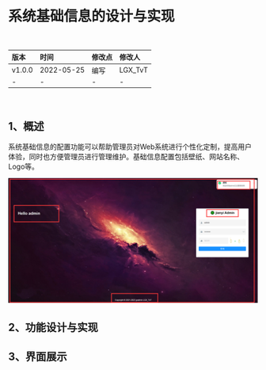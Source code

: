 # 系统基础信息的设计与实现

<br/>

| 版本   | 时间       | 修改点 | 修改人  |
| :----- | :--------- | :----- | :------ |
| v1.0.0 | 2022-05-25 | 编写   | LGX_TvT |
| -      | -          | -      | -       |

<br/>

## 1、概述

系统基础信息的配置功能可以帮助管理员对Web系统进行个性化定制，提高用户体验，同时也方便管理员进行管理维护。基础信息配置包括壁纸、网站名称、Logo等。



![image-20230601100501679](%E7%B3%BB%E7%BB%9F%E5%9F%BA%E7%A1%80%E4%BF%A1%E6%81%AF%E7%9A%84%E8%AE%BE%E8%AE%A1%E4%B8%8E%E5%AE%9E%E7%8E%B0.assets/image-20230601100501679-16855851053053-16871409673451.png)



## 2、功能设计与实现







## 3、界面展示



